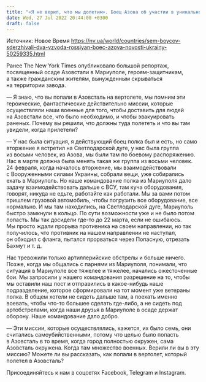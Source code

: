 ```yaml
---
title: "«Я не верил, что мы долетим». Боец Азова об участии в уникальной операции доставки подкрепления в Мариуполь и боях — интервью"
date: Wed, 27 Jul 2022 20:44:00 +0300
draft: false
---
```

Источник: Новое Время https://nv.ua/world/countries/sem-boycov-sderzhivali-dva-vzvoda-rossiyan-boec-azova-novosti-ukrainy-50259335.html


 Ранее The New York Times опубликовало большой репортаж, посвященный осаде Азовстали в Мариуполе, героям-защитникам, а также гражданским жителям, вынужденным скрываться на территории завода.

— Я знаю, что вы попали в Азовсталь на вертолете, мы помним эти героические, фантастические действительно миссии, которые осуществляли наши военные для того, чтобы доставить для людей на Азовстали все, что было необходимо, и чтобы эвакуировать раненых. Почему вы решили, что должны туда полететь и что вы там увидели, когда прилетели?

— У нас была ситуация, я действующий боец полка был и есть, но само вторжение я встретил на Светлодарской дуге, у нас была группа из восьми человек, из Азова, мы были там по боевому распоряжению. Нас в марте должна была менять такая же группа из восьми человек. 24 февраля, когда началось вторжение, мы взаимодействовали с Вооруженными силами Украины, собрали вещи, уже собирались ехать в Мариуполь. Но наше командование полка из Мариуполя дало задачу взаимодействовать дальше с ВСУ, там куча оборудования, говорят, никуда не едьте, работайте как работали. Мы за вами потом пришлем грузовой автомобиль, чтобы погрузить все оборудование, все нормально. И мы там находились, на Светлодарской дуге, Мариуполь быстро замкнули в кольцо. По сути возможности уже и не было потом попасть. Мы так досидели где-то до 22 марта, если не ошибаюсь. Мы просто ждали прорыва противника на своем направлении, но так получилось, что противник на нашем направлении не наступал, он обходил с фланга, пытался прорваться через Попасную, отрезать Бахмут и т. д.

Нас тревожили только артиллерийские обстрелы и больше ничего. Позже, когда мы общались с парнями из Мариуполя, понимали, что ситуация в Мариуполе все тяжелее и тяжелее, начались ожесточенные бои. Мы запросили у нашего командования разрешение на то, чтобы мы оставили наш пост и отправились в какое-нибудь наше подразделение, которое сформировали на тот момент уже ветераны полка. В общем хотели не сидеть дальше там, а поехать именно воевать, чтобы что-то большее сделать где-либо, а не сидеть под артобстрелами, когда наши друзья в Мариуполе в осаде держат оборону. Наше командование дало добро.

— Эти миссии, которые осуществлялись, кажется, их было семь, они считались самоубийственными, потому что целью было попасть в Азовсталь в то время, когда город полностью окружен, сама Азовсталь окружена. Когда там множество военных. Верили ли вы в эту миссию? Можете ли вы рассказать, как попали в вертолет, который полетел в Азовсталь?

Присоединяйтесь к нам в соцсетях Facebook, Telegram и Instagram.
